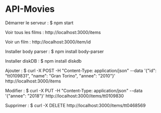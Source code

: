 # API-Movies

Démarrer le serveur :
$ npm start

Voir tous les films :
http://localhost:3000/items

Voir un film :
http://localhost:3000/item/id

Installer body parser :
$ npm install body-parser

Installer diskDB :
$ npm install diskdb

Ajouter : 
$ curl -X POST -H "Content-Type: application/json" --data '{"id": "tt0109831", "name": "Gran Torino", "annee": "2010"}' http://localhost:3000/items

Modifier : 
$ curl -X PUT -H "Content-Type: application/json" --data '{"annee": "2018"}' http://localhost:3000/items/tt0109830

Supprimer : 
$ curl -X DELETE http://localhost:3000/items/tt0468569
